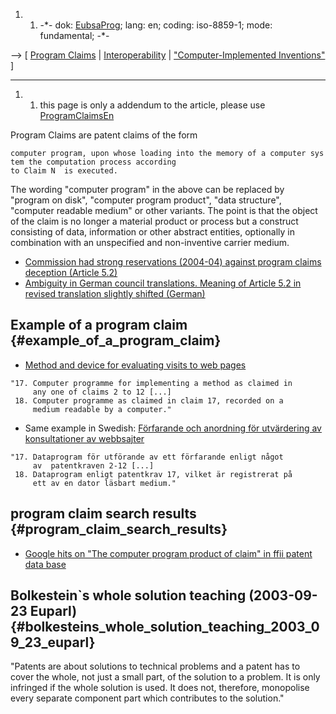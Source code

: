 1.  1.  -\*- dok: [EubsaProg](EubsaProg "wikilink"); lang: en; coding:
        iso-8859-1; mode: fundamental; -\*-

\--\> \[ [ Program Claims](ProgramClaimsEn "wikilink") \| [
Interoperability](EubsaItopEn "wikilink") \| [ \"Computer-Implemented
Inventions\"](EubsaKinvEn "wikilink") \]

------------------------------------------------------------------------

1.  1.  this page is only a addendum to the article, please use
        [ProgramClaimsEn](ProgramClaimsEn "wikilink")

Program Claims are patent claims of the form

`computer program, upon whose loading into the memory of a computer system the computation process according `\
`to Claim N  is executed.`

The wording \"computer program\" in the above can be replaced by
\"program on disk\", \"computer program product\", \"data structure\",
\"computer readable medium\" or other variants. The point is that the
object of the claim is no longer a material product or process but a
construct consisting of data, information or other abstract entities,
optionally in combination with an unspecified and non-inventive carrier
medium.

-   [Commission had strong reservations (2004-04) against program claims
    deception (Article
    5.2)](http://kwiki.ffii.org/PreConsComEn "wikilink")
-   [ Ambiguity in German council translations. Meaning of Article 5.2
    in revised translation slightly shifted
    (German)](ConsDeTransDe "wikilink")

## Example of a program claim {#example_of_a_program_claim}

-   [Method and device for evaluating visits to web
    pages](http://l2.espacenet.com/espacenet/bnsviewer?CY=ep&LG=en&DB=EPD&PN=EP1073245&ID=EP+++1073245B1+I+ "wikilink")

`"17. Computer programme for implementing a method as claimed in`\
`     any one of claims 2 to 12 [...]`\
` 18. Computer programme as claimed in claim 17, recorded on a`\
`     medium readable by a computer." `

-   Same example in Swedish: [Förfarande och anordning för utvärdering
    av konsultationer av
    webbsajter](http://www.prv.se/svp/jsp/details.jsp?ansnr=004029260&kap=-21&tidnr=200216 "wikilink")

`"17. Dataprogram för utförande av ett förfarande enligt något`\
`     av  patentkraven 2-12 [...]`\
` 18. Dataprogram enligt patentkrav 17, vilket är registrerat på`\
`     ett av en dator läsbart medium."`

## program claim search results {#program_claim_search_results}

-   [Google hits on \"The computer program product of claim\" in ffii
    patent data
    base](http://www.google.com/search?q=%22.+The+computer+program+product+of+claim%22&q=site%3Agauss.ffii.org&btnG=Search "wikilink")

## Bolkestein\`s whole solution teaching (2003-09-23 Euparl) {#bolkesteins_whole_solution_teaching_2003_09_23_euparl}

\"Patents are about solutions to technical problems and a patent has to
cover the whole, not just a small part, of the solution to a problem. It
is only infringed if the whole solution is used. It does not, therefore,
monopolise every separate component part which contributes to the
solution.\"
